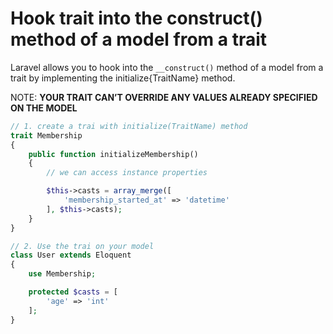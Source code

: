 # Hook trait into the construct() method of a model from a trait

Laravel allows you to hook into the `__construct()` method of a model from a trait by implementing the initialize{TraitName} method.

NOTE: **YOUR TRAIT CAN’T OVERRIDE ANY VALUES ALREADY SPECIFIED ON THE MODEL**
```php
// 1. create a trai with initialize(TraitName) method
trait Membership
{
    public function initializeMembership()
    {
        // we can access instance properties

        $this->casts = array_merge([
            'membership_started_at' => 'datetime'
        ], $this->casts);
    }
}

// 2. Use the trai on your model
class User extends Eloquent
{
    use Membership;

    protected $casts = [
        'age' => 'int'
    ];
}
```
